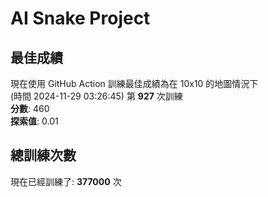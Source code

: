 
# AI Snake Project

## **最佳成績**
現在使用 GitHub Action 訓練最佳成績為在 10x10 的地圖情況下  
(時間 2024-11-29 03:26:45) 第 **927** 次訓練  
**分數**: 460  
**探索值**: 0.01

## 總訓練次數
現在已經訓練了: **377000** 次
